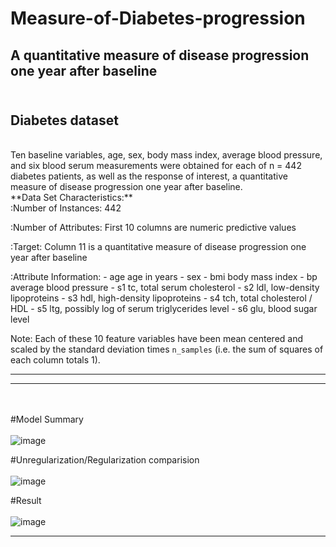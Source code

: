 # Measure-of-Diabetes-progression
A quantitative measure of disease progression one year after baseline
---
<br>Diabetes dataset
----------------
<br>
Ten baseline variables, age, sex, body mass index, average blood
pressure, and six blood serum measurements were obtained for each of n =
442 diabetes patients, as well as the response of interest, a
quantitative measure of disease progression one year after baseline.<br>
**Data Set Characteristics:**
<br>
  :Number of Instances: 442<br>

  :Number of Attributes: First 10 columns are numeric predictive values

  :Target: Column 11 is a quantitative measure of disease progression one year after baseline

  :Attribute Information:
      - age     age in years
      - sex
      - bmi     body mass index
      - bp      average blood pressure
      - s1      tc, total serum cholesterol
      - s2      ldl, low-density lipoproteins
      - s3      hdl, high-density lipoproteins
      - s4      tch, total cholesterol / HDL
      - s5      ltg, possibly log of serum triglycerides level
      - s6      glu, blood sugar level

Note: Each of these 10 feature variables have been mean centered and scaled by the standard deviation times `n_samples` (i.e. the sum of squares of each column totals 1).

---
---
<br><br>
#Model Summary<br><br>
![image](https://user-images.githubusercontent.com/37467941/148165218-fbf1cd88-400d-42c2-b4a2-a7db834099c7.png)

#Unregularization/Regularization comparision<br><br>
![image](https://user-images.githubusercontent.com/37467941/148165283-c1c07743-9fdf-4429-bdf7-f1de46ce37b1.png)

#Result<br><br>
![image](https://user-images.githubusercontent.com/37467941/148165330-b33487b7-cc8b-4d1a-9293-eb772f40993a.png)

---
